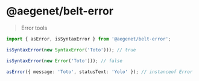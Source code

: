 # @aegenet/belt-error

> Error tools

```typescript
import { asError, isSyntaxError } from '@aegenet/belt-error';

isSyntaxError(new SyntaxError('Toto'))); // true

isSyntaxError(new Error('Toto'))); // false

asError({ message: 'Toto', statusText: 'Yolo' }); // instanceof Error
```
